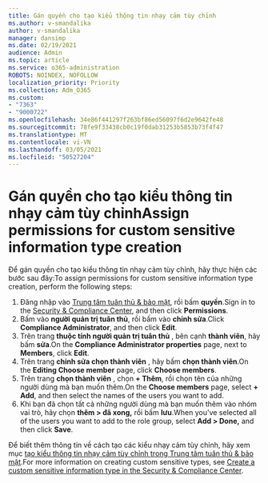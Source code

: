 ```yaml
---
title: Gán quyền cho tạo kiểu thông tin nhạy cảm tùy chỉnh
ms.author: v-smandalika
author: v-smandalika
manager: dansimp
ms.date: 02/19/2021
audience: Admin
ms.topic: article
ms.service: o365-administration
ROBOTS: NOINDEX, NOFOLLOW
localization_priority: Priority
ms.collection: Adm_O365
ms.custom:
- "7363"
- "9000722"
ms.openlocfilehash: 34e86f441297f263bf86ed56097f6d2e9642fe48
ms.sourcegitcommit: 78fe9f33438cb0c19f0dab31253b5853b73f4f47
ms.translationtype: MT
ms.contentlocale: vi-VN
ms.lasthandoff: 03/05/2021
ms.locfileid: "50527204"
---
```

# <a name="assign-permissions-for-custom-sensitive-information-type-creation"></a><span data-ttu-id="2b28c-102">Gán quyền cho tạo kiểu thông tin nhạy cảm tùy chỉnh</span><span class="sxs-lookup"><span data-stu-id="2b28c-102">Assign permissions for custom sensitive information type creation</span></span>

<span data-ttu-id="2b28c-103">Để gán quyền cho tạo kiểu thông tin nhạy cảm tùy chỉnh, hãy thực hiện các bước sau đây:</span><span class="sxs-lookup"><span data-stu-id="2b28c-103">To assign permissions for custom sensitive information type creation, perform the following steps:</span></span>

1. <span data-ttu-id="2b28c-104">Đăng nhập vào [Trung tâm tuân thủ & bảo mật](https://sip.protection.office.com/), rồi bấm **quyền**.</span><span class="sxs-lookup"><span data-stu-id="2b28c-104">Sign in to the [Security & Compliance Center](https://sip.protection.office.com/), and then click **Permissions**.</span></span>
2. <span data-ttu-id="2b28c-105">Bấm vào **người quản trị tuân thủ**, rồi bấm vào **chỉnh sửa**.</span><span class="sxs-lookup"><span data-stu-id="2b28c-105">Click **Compliance Administrator**, and then click **Edit**.</span></span>
3. <span data-ttu-id="2b28c-106">Trên trang **thuộc tính người quản trị tuân thủ** , bên cạnh **thành viên**, hãy bấm **sửa**.</span><span class="sxs-lookup"><span data-stu-id="2b28c-106">On the **Compliance Administrator properties** page, next to **Members**, click **Edit**.</span></span>
4. <span data-ttu-id="2b28c-107">Trên trang **chỉnh sửa chọn thành viên** , hãy bấm **chọn thành viên**.</span><span class="sxs-lookup"><span data-stu-id="2b28c-107">On the **Editing Choose member** page, click **Choose members**.</span></span>
5. <span data-ttu-id="2b28c-108">Trên trang **chọn thành viên** , chọn **+ Thêm**, rồi chọn tên của những người dùng mà bạn muốn thêm.</span><span class="sxs-lookup"><span data-stu-id="2b28c-108">On the **Choose members** page, select **+ Add**, and then select the names of the users you want to add.</span></span>
6. <span data-ttu-id="2b28c-109">Khi bạn đã chọn tất cả những người dùng mà bạn muốn thêm vào nhóm vai trò, hãy chọn **thêm > đã xong,** rồi bấm **lưu**.</span><span class="sxs-lookup"><span data-stu-id="2b28c-109">When you've selected all of the users you want to add to the role group, select **Add > Done,** and then click **Save**.</span></span>

<span data-ttu-id="2b28c-110">Để biết thêm thông tin về cách tạo các kiểu nhạy cảm tùy chỉnh, hãy xem mục [tạo kiểu thông tin nhạy cảm tùy chỉnh trong Trung tâm tuân thủ & bảo mật](https://docs.microsoft.com/microsoft-365/compliance/create-a-custom-sensitive-information-type).</span><span class="sxs-lookup"><span data-stu-id="2b28c-110">For more information on creating custom sensitive types, see [Create a custom sensitive information type in the Security & Compliance Center](https://docs.microsoft.com/microsoft-365/compliance/create-a-custom-sensitive-information-type).</span></span>